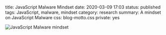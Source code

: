 title: JavaScript Malware Mindset
date: 2020-03-09 17:03
status: published
tags: JavaScript, malware, mindset
category: research
summary: A mindset on JavaScript Malware
css: blog-motto.css
private: yes


<div class="m-image">

  <img src="{attach}/articles/javascript-malware-mindset/images/javascript-malware-mindset.png"
       link="{attach}/articles/javascript-malware-mindset/images/javascript-malware-mindset.png"
      class="m-image"
      alt="JavaScript Malware mindset"
      max-height=100% max-width=100% />
</div>


